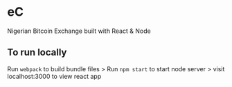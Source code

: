 # eC
Nigerian Bitcoin Exchange built with React &amp; Node

## To run locally
Run `webpack` to build bundle files >
Run  `npm start` to start node server >
visit localhost:3000 to view react app
